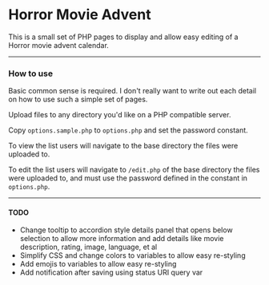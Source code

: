 # Horror Movie Advent
This is a small set of PHP pages to display and allow easy editing of a Horror movie advent calendar.

---
### How to use
Basic common sense is required. I don't really want to write out each detail on how to use such a simple set of pages.

Upload files to any directory you'd like on a PHP compatible server.

Copy `options.sample.php` to `options.php` and set the password constant.

To view the list users will navigate to the base directory the files were uploaded to.

To edit the list users will navigate to `/edit.php` of the base directory the files were uploaded to, and must use the password defined in the constant in `options.php`.

---
#### TODO
- Change tooltip to accordion style details panel that opens below selection to allow more information and add details like movie description, rating, image, language, et al
- Simplify CSS and change colors to variables to allow easy re-styling
- Add emojis to variables to allow easy re-styling
- Add notification after saving using status URI query var